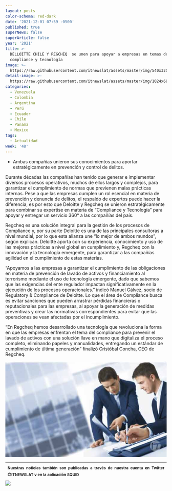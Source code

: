 ```yaml
---
layout: posts
color-schema: red-dark
date: '2021-12-01 07:59 -0500'
published: true
superNews: false
superArticle: false
year: '2021'
title: >-
  DELLOITTE CHILE Y REGCHEQ  se unen para apoyar a empresas en temas de
  compliance y tecnología
image: >-
  https://raw.githubusercontent.com/itnewslat/assets/master/img/540x320/Analisis-de-riesgo-p.jpg
detail-image: >-
  https://raw.githubusercontent.com/itnewslat/assets/master/img/1024x680/Analisis-de-riesgo-g.jpg
categories:
  - Venezuela
  - Colombia
  - Argentina
  - Perú
  - Ecuador
  - Chile
  - Panama
  - Mexico
tags:
  - Actualidad
week: '48'
---
```

- Ambas compañías unieron sus conocimientos para aportar estratégicamente en prevención y control de delitos.

Durante décadas las compañías han tenido que generar e implementar diversos procesos operativos, muchos de ellos largos y complejos, para garantizar el cumplimiento de normas que previenen malas prácticas internas. Pese a que las empresas cumplen un rol esencial en materia de prevención y denuncia de delitos, el respaldo de expertos puede hacer la diferencia, es por esto que Deloitte y Regcheq se unieron estratégicamente para combinar su expertise en materia de “Compliance y Tecnología” para apoyar y entregar un servicio 360° a las compañías del país.
 
Regcheq es una solución integral para la gestión de los procesos de Compliance y, por su parte Deloitte es una de las principales consultoras a nivel mundial, por lo que esta alianza une “lo mejor de ambos mundos”, según explican. Deloitte aporta con su experiencia, conocimiento y uso de las mejores prácticas a nivel global en cumplimiento y, Regcheq con la innovación y la tecnología emergente, para garantizar a las compañías agilidad en el cumplimiento de estas materias.
 
“Apoyamos a las empresas a garantizar el cumplimiento de las obligaciones en materia de prevención de lavado de activos y financiamiento al terrorismo mediante el uso de tecnología emergente, dado que sabemos que las exigencias del ente regulador impactan significativamente en la ejecución de los procesos operacionales.” indicó Manuel Gálvez, socio de Regulatory & Compliance de Deloitte.
Lo que el área de Compliance busca es evitar sanciones que pueden arrastrar pérdidas financieras o reputacionales para las empresas, al apoyar la generación de medidas preventivas y crear las normativas correspondientes para evitar que las operaciones se vean afectadas por el incumplimiento.
 
“En Regcheq hemos desarrollado una tecnología que revoluciona la forma en que las empresas enfrentan el tema del compliance para prevenir el lavado de activos con una solución llave en mano que digitaliza el proceso completo, eliminando papeles y manualidades, entregando un estándar de cumplimiento de última generación” finalizó Cristóbal Concha, CEO de Regcheq.

![](https://raw.githubusercontent.com/itnewslat/assets/master/img/540x320/Analisis-de-riesgo-p.jpg)

<table style="height: 42px;" width="569">
<tbody>
<tr>
<td style="text-align: justify;"><sub><strong>Nuestras noticias también son publicadas a través de nuestra cuenta en Twitter <a href="https://twitter.com/itnewslat?lang=es">@ITNEWSLAT</a> y en la aplicación <a href="https://squidapp.co/en/">SQUID</a></strong></sub></td>
</tr>
</tbody>
</table>

<img src="https://tracker.metricool.com/c3po.jpg?hash=56f88a41e39ab42c063cc51676587a04"/>
